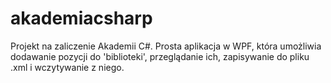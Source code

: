 # akademiacsharp
Projekt na zaliczenie Akademii C#.
Prosta aplikacja w WPF, która umożliwia dodawanie pozycji do 'biblioteki', przeglądanie ich, zapisywanie do pliku .xml i wczytywanie z niego. 
